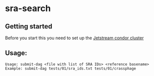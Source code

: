 # sra-search

## Getting started

Before you start this you need to set up the [Jetstream condor cluster](https://github.com/linsalrob/jetstream-sra-cluster-setup)

## Usage:

    Usage: submit-dag <file with list of SRA IDs> <reference basename>
    Example: submit-dag tests/01/sra_ids.txt tests/01/crassphage

